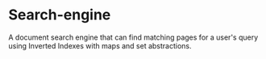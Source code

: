 # Search-engine
A document search engine that can find matching pages for a user's query using Inverted Indexes with maps and set abstractions.
